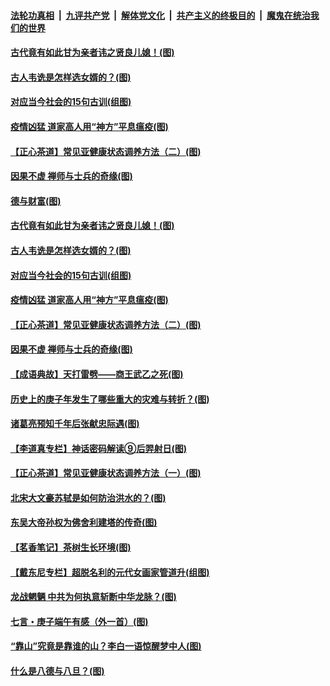 

####  [法轮功真相](../../../../basic/blob/master/README.md?t=07011601) &nbsp;|&nbsp; [九评共产党](../../../../9ping.md/blob/master/README.md?t=07011601) &nbsp;|&nbsp; [解体党文化](../../../../jtdwh.md/blob/master/README.md?t=07011601)  &nbsp;|&nbsp; [共产主义的终极目的](../../../../gczydzjmd.md/blob/master/README.md?t=07011601) &nbsp;|&nbsp; [魔鬼在统治我们的世界](../../../../mgztzwmdsj.md/blob/master/README.md?t=07011601) 

#### [古代竟有如此甘为亲者讳之贤良儿媳！(图)](../pages/p7/938117.md?t=07011601) 

#### [古人韦诜是怎样选女婿的？(图)](../pages/p7/938100.md?t=07011601) 

#### [对应当今社会的15句古训(组图)](../pages/p7/938097.md?t=07011601) 

#### [疫情凶猛 道家高人用“神方”平息瘟疫(图)](../pages/p7/938004.md?t=07011601) 

#### [【正心茶道】常见亚健康状态调养方法（二）(图)](../pages/p7/937559.md?t=07011601) 

#### [因果不虚 禅师与士兵的奇缘(图)](../pages/p7/938092.md?t=07011601) 

#### [德与财富(图)](../pages/p7/938218.md?t=07011601) 

#### [古代竟有如此甘为亲者讳之贤良儿媳！(图)](../pages/p7/938117.md?t=07011601) 

#### [古人韦诜是怎样选女婿的？(图)](../pages/p7/938100.md?t=07011601) 

#### [对应当今社会的15句古训(组图)](../pages/p7/938097.md?t=07011601) 

#### [疫情凶猛 道家高人用“神方”平息瘟疫(图)](../pages/p7/938004.md?t=07011601) 

#### [【正心茶道】常见亚健康状态调养方法（二）(图)](../pages/p7/937559.md?t=07011601) 

#### [因果不虚 禅师与士兵的奇缘(图)](../pages/p7/938092.md?t=07011601) 

#### [【成语典故】天打雷劈——商王武乙之死(图)](../pages/p7/937782.md?t=07011601) 

#### [历史上的庚子年发生了哪些重大的灾难与转折？(图)](../pages/p7/937991.md?t=07011601) 

#### [诸葛亮预知千年后张献忠际遇(图)](../pages/p7/937564.md?t=07011601) 

#### [【李道真专栏】神话密码解读⑨后羿射日(图)](../pages/p7/937560.md?t=07011601) 

#### [【正心茶道】常见亚健康状态调养方法（一）(图)](../pages/p7/937556.md?t=07011601) 

#### [北宋大文豪苏轼是如何防治洪水的？(图)](../pages/p7/937874.md?t=07011601) 

#### [东吴大帝孙权为佛舍利建塔的传奇(图)](../pages/p7/937764.md?t=07011601) 

#### [【茗香笔记】茶树生长环境(图)](../pages/p7/937562.md?t=07011601) 

#### [【戴东尼专栏】超脱名利的元代女画家管道升(组图)](../pages/p7/935043.md?t=07011601) 

#### [龙战魍魉 中共为何执意斩断中华龙脉？(图)](../pages/p7/937761.md?t=07011601) 

#### [七言・庚子端午有感（外一首）(图)](../pages/p7/937763.md?t=07011601) 

#### [“靠山”究竟是靠谁的山？李白一语惊醒梦中人(图)](../pages/p7/937659.md?t=07011601) 

#### [什么是八德与八旦？(图)](../pages/p7/937355.md?t=07011601) 

